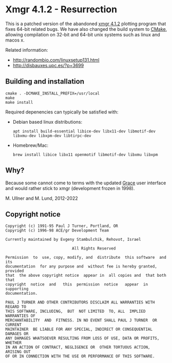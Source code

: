 Xmgr 4.1.2 - Resurrection
=========================

This is a patched version of the abandoned
[xmgr 4.1.2](http://plasma-gate.weizmann.ac.il/Xmgr)
plotting program that fixes 64-bit related bugs.
We have also changed the build system to
[CMake](http://www.cmake.org), allowing compilation on
32-bit and 64-bit unix systems such as linux and macos x.

Related information:

- <http://randombio.com/linuxsetup131.html>
- <http://disbauxes.upc.es/?p=3699>

Building and installation
-------------------------

    cmake . -DCMAKE_INSTALL_PREFIX=/usr/local
    make
    make install

Required depenencies can typically be satisfied with:

- Debian based linux distributions:
  ~~~
  apt install build-essential libice-dev libx11-dev libmotif-dev libxmu-dev libxpm-dev libtirpc-dev
  ~~~
- Homebrew/Mac:
  ~~~
  brew install libice libx11 openmotif libmotif-dev libxmu libxpm
  ~~~

Why?
----

Because some cannot come to terms with the updated
[Grace](http://plasma-gate.weizmann.ac.il/Grace) user
interface and would rather stick to xmgr (development
frozen in 1998).

M. Ullner and M. Lund, 2012-2022

Copyright notice
----------------

~~~~
Copyright (c) 1991-95 Paul J Turner, Portland, OR
Copyright (c) 1996-98 ACE/gr Development Team

Currently maintained by Evgeny Stambulchik, Rehovot, Israel

                             All Rights Reserved

Permission  to  use, copy, modify, and  distribute  this software  and  its
documentation  for any purpose and  without fee is hereby granted, provided
that  the above copyright notice  appear in  all copies and  that both that
copyright  notice  and   this  permission  notice   appear  in   supporting
documentation.

PAUL J TURNER AND OTHER CONTRIBUTORS DISCLAIM ALL WARRANTIES WITH REGARD TO
THIS SOFTWARE, INCLUDING,  BUT  NOT LIMITED  TO, ALL  IMPLIED WARRANTIES OF
MERCHANTABILITY  AND  FITNESS. IN NO EVENT SHALL PAUL J TURNER  OR  CURRENT
MAINTAINER  BE LIABLE FOR ANY SPECIAL, INDIRECT OR CONSEQUENTIAL DAMAGES OR
ANY DAMAGES WHATSOEVER RESULTING FROM LOSS OF USE, DATA OR PROFITS, WHETHER
IN AN ACTION OF CONTRACT, NEGLIGENCE OR  OTHER TORTUOUS ACTION, ARISING OUT
OF OR IN CONNECTION WITH THE USE OR PERFORMANCE OF THIS SOFTWARE.
~~~~


